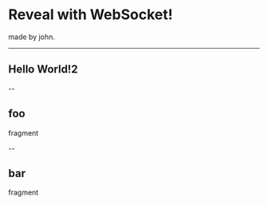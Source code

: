 # Reveal with WebSocket!

made by john.

---

## Hello World!2

--

## foo

fragment <!-- .element: class="fragment" data-fragment-index="1" -->

--

## bar

fragment <!-- .element: class="fragment" data-fragment-index="1" -->

